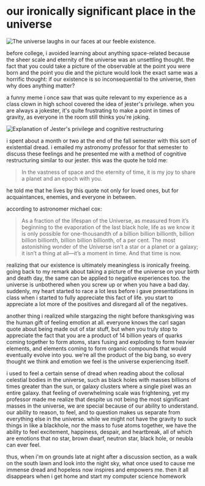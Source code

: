 # our ironically significant place in the universe
<img src="{{site.baseurl | prepend: site.url}}images/2023-05-26-place-in-universe/universe_meme.jpg" alt="The universe laughs in our faces at our feeble existence."/>

before college, i avoided learning about anything space-related because the sheer scale and eternity of the universe was an unsettling thought. the fact that you could take a picture of the observable at the point you were born and the point you die and the picture would look the exact same was a horrific thought: if our existence is so inconsequential to the universe, then why does anything matter?

a funny meme i once saw that was quite relevant to my experience as a class clown in high school covered the idea of jester's privilege. when you are always a jokester, it's quite frustrating to make a point in times of gravity, as everyone in the room still thinks you're joking.

<img src="{{site.baseurl | prepend: site.url}}images/2023-05-26-place-in-universe/jesters_privilege.jpg" alt="Explanation of Jester's privilege and cognitive restructuring"/>

i spent about a month or two at the end of the fall semester with this sort of existential dread. i emailed my astronomy professor for that semester to discuss these feelings and he presented me with a method of cognitive restructuring similar to our jester. this was the quote he told me:

> In the vastness of space and the eternity of time, it is my joy to share a planet and an epoch with you.

he told me that he lives by this quote not only for loved ones, but for acquaintances, enemies, and everyone in between. 

according to astronomer michael cox:

> As a fraction of the lifespan of the Universe, as measured from it’s beginning to the evaporation of the last black hole, life as we know it is only possible for one-thousandth of a billion billion billionth, billion billion billionth, billion billion billionth, of a per cent. The most astonishing wonder of the Universe isn’t a star or a planet or a galaxy; it isn’t a thing at all—it’s a moment in time. And that time is now.


realizing that our existence is ultimately meaningless is ironically freeing. going back to my remark about taking a picture of the universe on your birth and death day, the same can be applied to negative experiences too. the universe is unbothered when you screw up or when you have a bad day. suddenly, my heart started to race a lot less before i gave presentations in class when i started to fully appreciate this fact of life. you start to appreciate a lot more of the positives and disregard all of the negatives. 

another thing i realized while stargazing the night before thanksgiving was the human gift of feeling emotion at all. everyone knows the carl sagan quote about being made out of star stuff, but when you truly stop to appreciate the fact that you are a product of 14 billion years of quarks coming together to form atoms, stars fusing and exploding to form heavier elements, and elements coming to form organic compounds that would eventually evolve into you. we're all the product of the big bang, so every thought we think and emotion we feel is the universe experiencing itself.

i used to feel a certain sense of dread when reading about the collosal celestial bodies in the universe, such as black holes with masses billions of times greater than the sun, or galaxy clusters where a single pixel was an entire galaxy. that feeling of overwhelming scale was frightening, yet my professor made me realize that despite us not being the most significant masses in the universe, we are special because of our ability to understand. our ability to reason, to feel, and to question makes us separate from everything else in the universe. while we might not have the gravity to suck things in like a blackhole, nor the mass to fuse atoms together, we have the ability to feel excitement, happiness, despair, and heartbreak, all of which are emotions that no star, brown dwarf, neutron star, black hole, or neubla can ever feel.

thus, when i'm on grounds late at night after a discussion section, as a walk on the south lawn and look into the night sky, what once used to cause me immense dread and hopeless now inspires and empowers me. then it all disappears when i get home and start my computer science homework